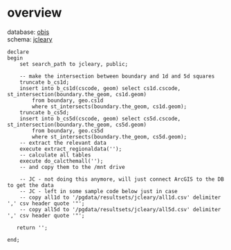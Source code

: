 # overview
database: [obis](../)  
schema: [jcleary](jcleary)  

    
    declare
    begin
    	set search_path to jcleary, public;
    
    	-- make the intersection between boundary and 1d and 5d squares
    	truncate b_cs1d;
    	insert into b_cs1d(cscode, geom) select cs1d.cscode, st_intersection(boundary.the_geom, cs1d.geom)  
    		from boundary, geo.cs1d
    		where st_intersects(boundary.the_geom, cs1d.geom);
    	truncate b_cs5d;
    	insert into b_cs5d(cscode, geom) select cs5d.cscode, st_intersection(boundary.the_geom, cs5d.geom)  
    		from boundary, geo.cs5d
    		where st_intersects(boundary.the_geom, cs5d.geom);
    	-- extract the relevant data
    	execute extract_regionaldata('');
    	-- calculate all tables
    	execute do_calcthemall('');
    	-- and copy them to the /mnt drive
    	
    	-- JC - not doing this anymore, will just connect ArcGIS to the DB to get the data
    	-- JC - left in some sample code below just in case
    	-- copy all1d to '/pgdata/resultsets/jcleary/all1d.csv' delimiter ',' csv header quote '"';
    	-- copy all5d to '/pgdata/resultsets/jcleary/all5d.csv' delimiter ',' csv header quote '"';
    
       return '';
    
    end;
    
